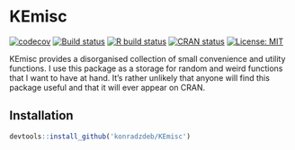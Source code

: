 <!-- README.md is generated from README.Rmd. Please edit that file -->

# KEmisc

<!-- badges: start -->
[![codecov](https://codecov.io/gh/konradzdeb/KEmisc/branch/master/graph/badge.svg)](https://codecov.io/gh/konradzdeb/KEmisc)
[![Build
status](https://ci.appveyor.com/api/projects/status/dfhwb7tplpk46mbw?svg=true)](https://ci.appveyor.com/project/konradedgar/kemisc)
[![R build
status](https://github.com/konradzdeb/KEmisc/workflows/R-CMD-check/badge.svg)](https://github.com/konradzdeb/KEmisc/actions)
[![CRAN
status](https://www.r-pkg.org/badges/version/KEmisc)](https://cran.r-project.org/package=KEmisc)
[![License:
MIT](https://img.shields.io/badge/License-MIT-yellow.svg)](https://opensource.org/licenses/MIT)
<!-- badges: end -->

KEmisc provides a disorganised collection of small convenience and
utility functions. I use this package as a storage for random and weird
functions that I want to have at hand. It’s rather unlikely that anyone
will find this package useful and that it will ever appear on CRAN.

## Installation

``` r
devtools::install_github('konradzdeb/KEmisc')
```
